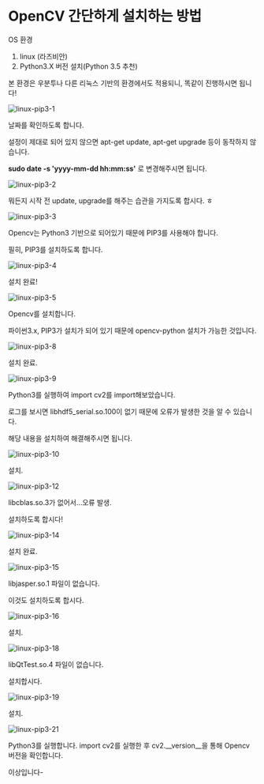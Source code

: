 # OpenCV 간단하게 설치하는 방법



OS 환경

1. linux (라즈비안)
2. Python3.X 버전 설치(Python 3.5 추천)



본 환경은 우분투나 다른 리눅스 기반의 환경에서도 적용되니, 똑같이 진행하시면 됩니다!



![linux-pip3-1](https://user-images.githubusercontent.com/24997255/58858895-9959ad00-86e3-11e9-8725-010eb0cc55fd.PNG)

날짜를 확인하도록 합니다. 

설정이 제대로 되어 있지 않으면 apt-get update, apt-get upgrade 등이 동작하지 않습니다. 

**sudo date -s  'yyyy-mm-dd hh:mm:ss'** 로 변경해주시면 됩니다.



![linux-pip3-2](https://user-images.githubusercontent.com/24997255/58859228-3f0d1c00-86e4-11e9-9bc1-9026c601e1b5.PNG)

뭐든지 시작 전 update, upgrade를 해주는 습관을 가지도록 합시다. ㅎ



![linux-pip3-3](https://user-images.githubusercontent.com/24997255/58859326-74196e80-86e4-11e9-9833-55172cbde83b.PNG)

Opencv는 Python3 기반으로 되어있기 때문에 PIP3를 사용해야 합니다. 

필히, PIP3를 설치하도록 합니다.



![linux-pip3-4](https://user-images.githubusercontent.com/24997255/58859391-a32fe000-86e4-11e9-9bae-ae184a8674cb.PNG)

설치 완료!



![linux-pip3-5](https://user-images.githubusercontent.com/24997255/58859417-b478ec80-86e4-11e9-867f-f52d0ada9c5d.PNG)

Opencv를 설치합니다. 

파이썬3.x, PIP3가 설치가 되어 있기 때문에 opencv-python 설치가 가능한 것입니다. 



![linux-pip3-8](https://user-images.githubusercontent.com/24997255/58859550-f73ac480-86e4-11e9-826f-c7fe8a417e61.PNG)

설치 완료.



![linux-pip3-9](https://user-images.githubusercontent.com/24997255/58859573-06ba0d80-86e5-11e9-9807-5c9f0bd0618d.PNG)

Python3를 실행하여 import cv2를 import해보았습니다. 

로그를 보시면  libhdf5_serial.so.100이 없기 때문에 오류가 발생한 것을 알 수 있습니다. 

해당 내용을 설치하여 해결해주시면 됩니다. 



![linux-pip3-10](https://user-images.githubusercontent.com/24997255/58859673-54cf1100-86e5-11e9-90a5-17b38c0d2678.PNG)

설치.



![linux-pip3-12](https://user-images.githubusercontent.com/24997255/58859729-729c7600-86e5-11e9-83b5-88b503a7d287.PNG)

libcblas.so.3가 없어서...오류 발생. 

설치하도록 합시다!



![linux-pip3-14](https://user-images.githubusercontent.com/24997255/58859783-965fbc00-86e5-11e9-98c0-9e8793359fa8.PNG)



설치 완료.



![linux-pip3-15](https://user-images.githubusercontent.com/24997255/58859811-abd4e600-86e5-11e9-9d3c-4faa31342608.PNG)

libjasper.so.1 파일이 없습니다. 

이것도 설치하도록 합시다. 



![linux-pip3-16](https://user-images.githubusercontent.com/24997255/58859856-c018e300-86e5-11e9-94b1-37fe6d81241d.PNG)

설치.



![linux-pip3-18](https://user-images.githubusercontent.com/24997255/58859881-cad37800-86e5-11e9-9c2f-a3e1adab1202.PNG)

libQtTest.so.4 파일이 없습니다. 

설치합시다. 



![linux-pip3-19](https://user-images.githubusercontent.com/24997255/58859927-e179cf00-86e5-11e9-836f-6638bcaa779b.PNG)

설치.



![linux-pip3-21](https://user-images.githubusercontent.com/24997255/58859950-ef2f5480-86e5-11e9-91e3-8e152b93ff62.PNG)

Python3를 실행합니다. import cv2를 실행한 후 cv2.__version__을 통해 Opencv 버전을 확인합니다. 



이상입니다-